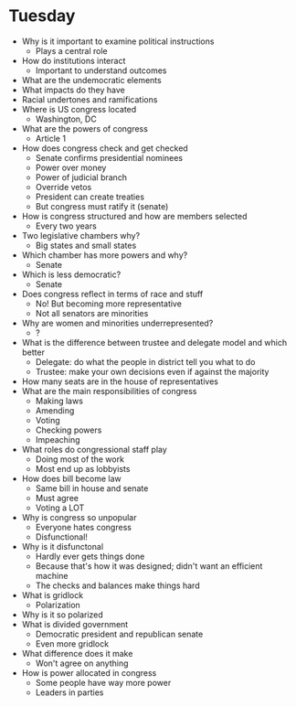 # Tuesday
- Why is it important to examine political instructions
  - Plays a central role
- How do institutions interact
  - Important to understand outcomes
- What are the undemocratic elements
- What impacts do they have
- Racial undertones and ramifications
- Where is US congress located
  - Washington, DC
- What are the powers of congress
  - Article 1
- How does congress check and get checked
  - Senate confirms presidential nominees
  - Power over money
  - Power of judicial branch
  - Override vetos
  - President can create treaties
  - But congress must ratify it (senate)
- How is congress structured and how are members selected
  - Every two years
- Two legislative chambers why?
  - Big states and small states
- Which chamber has more powers and why?
  - Senate
- Which is less democratic?
  - Senate
- Does congress reflect in terms of race and stuff
  - No! But becoming more representative
  - Not all senators are minorities
- Why are women and minorities underrepresented?
  - ?
- What is the difference between trustee and delegate model and which better
  - Delegate: do what the people in district tell you what to do
  - Trustee: make your own decisions even if against the majority
- How many seats are in the house of representatives
- What are the main responsibilities of congress
  - Making laws
  - Amending
  - Voting
  - Checking powers
  - Impeaching
- What roles do congressional staff play
  - Doing most of the work
  - Most end up as lobbyists
- How does bill become law
  - Same bill in house and senate
  - Must agree
  - Voting a LOT
- Why is congress so unpopular
  - Everyone hates congress
  - Disfunctional!
- Why is it disfunctonal
  - Hardly ever gets things done
  - Because that's how it was designed; didn't want an efficient machine
  - The checks and balances make things hard
- What is gridlock
  - Polarization
- Why is it so polarized
- What is divided government
  - Democratic president and republican senate
  - Even more gridlock
- What difference does it make
  - Won't agree on anything
- How is power allocated in congress
  - Some people have way more power
  - Leaders in parties
